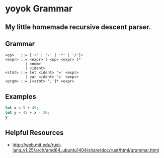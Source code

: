 # yoyok Grammar

## My little homemade recursive descent parser.

## Grammar

```bnf
<op>   ::= ['+' | '-' | '*' | '/']+
<expr> ::= <expr> [ <op> <expr> ]*
         | <num>
         | <ident>
<stmt> ::= let <ident> '=' <expr>
         | var <ident> '=' <expr>
<prgm> ::= [<stmt> ';']* <expr>
```

## Examples

```rust
let x = 5 + 45;
let y = 45 + x - 20;
y
```

## Helpful Resources

- http://web.mit.edu/rust-lang_v1.25/arch/amd64_ubuntu1404/share/doc/rust/html/grammar.html
